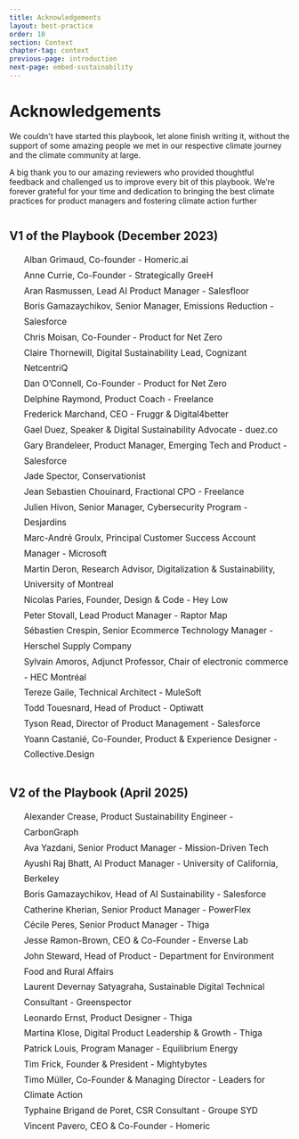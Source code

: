 ```yaml
---
title: Acknowledgements
layout: best-practice
order: 10
section: Context
chapter-tag: context
previous-page: introduction
next-page: embed-sustainability
---
```


# Acknowledgements


We couldn't have started this playbook, let alone finish writing it, without the support of some amazing people we met in our respective climate journey and the climate community at large.

A big thank you to our amazing reviewers who provided thoughtful feedback and challenged us to improve every bit of this playbook. We’re forever grateful for your time and dedication to bringing the best climate practices for product managers and fostering climate action further

<h2 style="text-align:left;margin-top:2em">V1 of the Playbook (December 2023)</h2>

<ul style="list-style:none;text-align:left;font-size:1.1em;margin-left:0;line-height:1.8em">
  <li>Alban Grimaud, Co-founder - Homeric.ai</li>
  <li>Anne Currie, Co-Founder - Strategically GreeH</li>
  <li>Aran Rasmussen, Lead AI Product Manager - Salesfloor</li>
  <li>Boris Gamazaychikov, Senior Manager, Emissions Reduction - Salesforce</li>
  <li>Chris Moisan, Co-Founder - Product for Net Zero</li>
  <li>Claire Thornewill, Digital Sustainability Lead, Cognizant NetcentriQ</li>
  <li>Dan O’Connell, Co-Founder - Product for Net Zero</li>
  <li>Delphine Raymond, Product Coach - Freelance</li>
  <li>Frederick Marchand, CEO - Fruggr & Digital4better</li>
  <li>Gael Duez, Speaker & Digital Sustainability Advocate - duez.co</li>
  <li>Gary Brandeleer, Product Manager, Emerging Tech and Product - Salesforce</li>
  <li>Jade Spector, Conservationist</li>
  <li>Jean Sebastien Chouinard, Fractional CPO - Freelance</li>
  <li>Julien Hivon, Senior Manager, Cybersecurity Program - Desjardins</li>
  <li>Marc-André Groulx, Principal Customer Success Account Manager - Microsoft</li>
  <li>Martin Deron, Research Advisor, Digitalization & Sustainability, University of Montreal</li>
  <li>Nicolas Paries, Founder, Design & Code - Hey Low</li>
  <li>Peter Stovall, Lead Product Manager - Raptor Map</li>
  <li>Sébastien Crespin, Senior Ecommerce Technology Manager - Herschel Supply Company</li>
  <li>Sylvain Amoros, Adjunct Professor, Chair of electronic commerce - HEC Montréal</li>
  <li>Tereze Gaile, Technical Architect - MuleSoft</li>
  <li>Todd Touesnard, Head of Product - Optiwatt</li>
  <li>Tyson Read, Director of Product Management - Salesforce</li>
  <li>Yoann Castanié, Co-Founder, Product & Experience Designer - Collective.Design</li>
</ul>

<h2 style="text-align:left;margin-top:2em">V2 of the Playbook (April 2025)</h2>

<ul style="list-style:none;text-align:left;font-size:1.1em;margin-left:0;line-height:1.8em">
  <li>Alexander Crease, Product Sustainability Engineer - CarbonGraph</li>
  <li>Ava Yazdani, Senior Product Manager - Mission-Driven Tech</li>
  <li>Ayushi Raj Bhatt, AI Product Manager - University of California, Berkeley</li>
  <li>Boris Gamazaychikov, Head of AI Sustainability - Salesforce</li>
  <li>Catherine Kherian, Senior Product Manager - PowerFlex</li>
  <li>Cécile Peres, Senior Product Manager - Thiga</li>
  <li>Jesse Ramon-Brown, CEO & Co-Founder - Enverse Lab</li>
  <li>John Steward, Head of Product - Department for Environment Food and Rural Affairs</li>
  <li>Laurent Devernay Satyagraha, Sustainable Digital Technical Consultant - Greenspector</li>
  <li>Leonardo Ernst, Product Designer - Thiga</li>
  <li>Martina Klose, Digital Product Leadership & Growth - Thiga</li>
  <li>Patrick Louis, Program Manager - Equilibrium Energy</li>
  <li>Tim Frick, Founder & President - Mightybytes</li>
  <li>Timo Müller, Co-Founder & Managing Director - Leaders for Climate Action</li>
  <li>Typhaine Brigand de Poret, CSR Consultant - Groupe SYD</li>
  <li>Vincent Pavero, CEO & Co-Founder - Homeric</li>
</ul>
